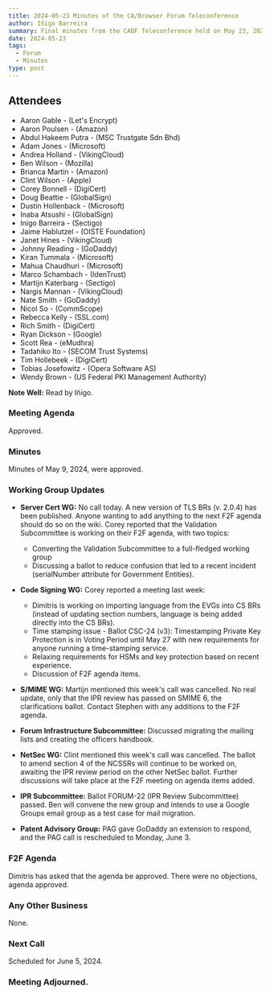 ```yaml
---
title: 2024-05-23 Minutes of the CA/Browser Forum Teleconference
author: Iñigo Barreira
summary: Final minutes from the CABF Teleconference held on May 23, 2024.
date: 2024-05-23
tags:
  - Forum
  - Minutes
type: post
---
```


## Attendees

- Aaron Gable - (Let's Encrypt)
- Aaron Poulsen - (Amazon)
- Abdul Hakeem Putra - (MSC Trustgate Sdn Bhd)
- Adam Jones - (Microsoft)
- Andrea Holland - (VikingCloud)
- Ben Wilson - (Mozilla)
- Brianca Martin - (Amazon)
- Clint Wilson - (Apple)
- Corey Bonnell - (DigiCert)
- Doug Beattie - (GlobalSign)
- Dustin Hollenback - (Microsoft)
- Inaba Atsushi - (GlobalSign)
- Inigo Barreira - (Sectigo)
- Jaime Hablutzel - (OISTE Foundation)
- Janet Hines - (VikingCloud)
- Johnny Reading - (GoDaddy)
- Kiran Tummala - (Microsoft)
- Mahua Chaudhuri - (Microsoft)
- Marco Schambach - (IdenTrust)
- Martijn Katerbarg - (Sectigo)
- Nargis Mannan - (VikingCloud)
- Nate Smith - (GoDaddy)
- Nicol So - (CommScope)
- Rebecca Kelly - (SSL.com)
- Rich Smith - (DigiCert)
- Ryan Dickson - (Google)
- Scott Rea - (eMudhra)
- Tadahiko Ito - (SECOM Trust Systems)
- Tim Hollebeek - (DigiCert)
- Tobias Josefowitz - (Opera Software AS)
- Wendy Brown - (US Federal PKI Management Authority)

**Note Well:** Read by Iñigo.

### Meeting Agenda

Approved.

### Minutes

Minutes of May 9, 2024, were approved.

### Working Group Updates

- **Server Cert WG:** No call today. A new version of TLS BRs (v. 2.0.4) has been published. Anyone wanting to add anything to the next F2F agenda should do so on the wiki. Corey reported that the Validation Subcommittee is working on their F2F agenda, with two topics:

  - Converting the Validation Subcommittee to a full-fledged working group
  - Discussing a ballot to reduce confusion that led to a recent incident (serialNumber attribute for Government Entities).

- **Code Signing WG:** Corey reported a meeting last week:

  - Dimitris is working on importing language from the EVGs into CS BRs (instead of updating section numbers, language is being added directly into the CS BRs).
  - Time stamping issue - Ballot CSC-24 (v3): Timestamping Private Key Protection is in Voting Period until May 27 with new requirements for anyone running a time-stamping service.
  - Relaxing requirements for HSMs and key protection based on recent experience.
  - Discussion of F2F agenda items.

- **S/MIME WG:** Martijn mentioned this week's call was cancelled. No real update, only that the IPR review has passed on SMIME 6, the clarifications ballot. Contact Stephen with any additions to the F2F agenda.

- **Forum Infrastructure Subcommittee:** Discussed migrating the mailing lists and creating the officers handbook.

- **NetSec WG:** Clint mentioned this week's call was cancelled. The ballot to amend section 4 of the NCSSRs will continue to be worked on, awaiting the IPR review period on the other NetSec ballot. Further discussions will take place at the F2F meeting on agenda items added.

- **IPR Subcommittee:** Ballot FORUM-22 (IPR Review Subcommittee) passed. Ben will convene the new group and intends to use a Google Groups email group as a test case for mail migration.

- **Patent Advisory Group:** PAG gave GoDaddy an extension to respond, and the PAG call is rescheduled to Monday, June 3.

### F2F Agenda

Dimitris has asked that the agenda be approved. There were no objections, agenda approved.

### Any Other Business

None.

### Next Call

Scheduled for June 5, 2024.

### Meeting Adjourned.
